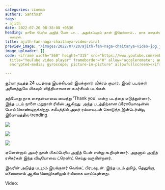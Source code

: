 ```yaml
---
categories: cinema
authors: Santhosh
tags:
- ajith
date: 2022-07-20 08:38:08 +0530
heading: நானே பெரிய அஜித் பேன் டா.. அதுக்கப்புறம் தான் இதெல்லாம்.. நாக சைதன்யா வீடியோ
  வைரல்.
title: ajith-fan-naga-chaitanya-video-viral
preview_image: "/images/2022/07/20/ajith-fan-naga-chaitanya-video-jpg.jpeg"
image_uploader: []
code: <iframe width="560" height="315" src="https://www.youtube.com/embed/6Vw_z-Abmag"
  title="YouTube video player" frameborder="0" allow="accelerometer; autoplay; clipboard-write;
  encrypted-media; gyroscope; picture-in-picture" allowfullscreen></iframe>

---
```

சூர்யா நடித்த 24 படத்தை இயக்கியவர் இயக்குனர் விக்ரம் குமார். இவர் படங்கள் அனைத்துமே மிகவும் வித்தியாசமான கமர்சியல் படங்கள்.

தற்போது நாக சைதன்யாவை வைத்து 'Thank you' என்ற படத்தை எடுத்துள்ளார். இந்த படம் நாளை மறுநாள் ரிலீஸ் ஆகிறது. அந்த படத்திற்கான ப்ரோமோஷன்ஸ் போய் கொண்டிருக்கிறது. சமீபத்தில் அவர் ரம்யாவுடன் கொடுத்த இன்டெர்வியூ இணையத்தில் trending.

![](/images/2022/07/20/thank-you-movie-promotions-2-webp.jpeg)

![](/images/2022/07/20/thank-you-movie-promotions-1-jpg.jpeg)

![](/images/2022/07/20/thank-you-movie-promotions-jpg.jpeg)

ஏனென்றால் அவர் நான் மிகப்பெரிய அஜித் பேன் என்று கூறியுள்ளார். அதனால் அஜித் ரசிகர்கள் இந்த விடியோவை ட்ரெண்ட் செய்து வருகின்றனர்.

இவரின் அடுத்த படமும் இயக்குனர் வெங்கட் பிரபுவுடன். இந்த படம் தமிழ், தெலுங்கு, மலையாளம் ஆகிய மொழிகளிலும் ரிலீஸாக வாய்ப்புள்ளது.

Video: